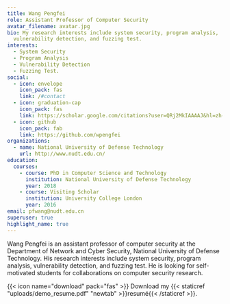 ```yaml
---
title: Wang Pengfei
role: Assistant Professor of Computer Security
avatar_filename: avatar.jpg
bio: My research interests include system security, program analysis,
  vulnerability detection, and fuzzing test.
interests:
  - System Security
  - Program Analysis
  - Vulnerability Detection
  - Fuzzing Test.
social:
  - icon: envelope
    icon_pack: fas
    link: /#contact
  - icon: graduation-cap
    icon_pack: fas
    link: https://scholar.google.com/citations?user=QRj2MkIAAAAJ&hl=zh-CN&oi=sra
  - icon: github
    icon_pack: fab
    link: https://github.com/wpengfei
organizations:
  - name: National University of Defense Technology
    url: http://www.nudt.edu.cn/
education:
  courses:
    - course: PhD in Computer Science and Technology
      institution: National University of Defense Technology
      year: 2018
    - course: Visiting Scholar
      institution: University College London
      year: 2016
email: pfwang@nudt.edu.cn
superuser: true
highlight_name: true
---
```

Wang Pengfei is an assistant professor of computer security at the Department of Network and Cyber Security, National University of Defense Technology. His research interests include system security, program analysis, vulnerability detection, and fuzzing test. He is looking for self-motivated students for collaborations on computer security research.

{{< icon name="download" pack="fas" >}} Download my {{< staticref "uploads/demo_resume.pdf" "newtab" >}}resumé{{< /staticref >}}.